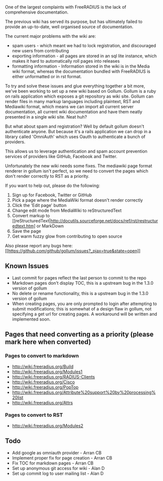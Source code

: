 One of the largest complaints with FreeRADIUS is the lack of comprehensive documentation.

The previous wiki  has served its purpose, but has ultimately failed to provide an up-to-date, well organised source of documentation.

The current major problems with the wiki are:

* spam users - which meant we had to lock registration, and discouraged new users from contributing
* exporting information - all pages are stored in an sql lite instance, which makes it hard to automatically roll pages into releases
* formatting information - Information stored in the wiki is in the Media wiki format, whereas the documentation bundled with FreeRADIUS is either unformatted or in rst format.

To try and solve these issues and glue everything together a bit more, we've been working to set up a new wiki based on Gollum. Gollum is a ruby on rails application which exposes a git repository as wiki site. Gollum can render files in many markup languages including plaintext, RST and Mediawiki format, which means we can import all current server documentation, all current wiki documentation and have them neatly presented in a single wiki site. Neat huh?

But what about spam and registration? Well by default gollum doesn't authenticate anyone. But because it's a rails application we can drop in a library called 'OmniAuth' which uses Oauth to authenticate a bunch of providers.

This allows us to leverage authentication and spam account prevention services of providers like GitHub, Facebook and Twitter.

Unfortunately the new wiki needs some fixes. The mediawiki page format renderer in gollum isn't perfect, so we need to convert the pages which don't render correctly to RST as a priority.

If you want to help out, please do the following:

1. Sign up for Facebook, Twitter or GitHub
2. Pick a page where the MediaWiki format doesn't render correctly
3. Click the 'Edit page' button
4. Change edit mode from MediaWiki to reStructuredText
5. Convert markup to [[reStructuredText|http://docutils.sourceforge.net/docs/ref/rst/restructuredtext.htm] or MarkDown
6. Save the page
7. Get warm fuzzy glow from contributing to open source

Also please report any bugs here:
[[https://github.com/github/gollum/issues?_pjax=true&state=open]]

## Known Issues
* Last commit for pages reflect the last person to commit to the repo
* Markdown pages don't display TOC, this is a upstream bug in the 1.3.0 version of gollum
* No delete or rename functionality, this is a upstream bug in the 1.3.0 version of gollum
* When creating pages, you are only prompted to login after attempting to submit modifications; this is somewhat of a design flaw in gollum, not specifying a get url for creating pages. A workaround will be written and implemented soon.

## Pages that need converting as a priority (please mark here when converted)

### Pages to convert to markdown
* http://wiki.freeradius.org/Build
* http://wiki.freeradius.org/Modules1
* http://wiki.freeradius.org/RADIUS-Clients
* http://wiki.freeradius.org/Cisco
* http://wiki.freeradius.org/PopTop
* http://wiki.freeradius.org/Attribute%20support%20by%20processing%20list
* http://wiki.freeradius.org/Attrs

### Pages to convert to RST
* http://wiki.freeradius.org/Modules2

## Todo
* Add google as omniauth provider - Arran CB
* Implement proper fix for page creation - Arran CB
* Fix TOC for markdown pages - Arran CB
* Set up anonymous git access for wiki - Alan D
* Set up commit log to user mailing list - Alan D